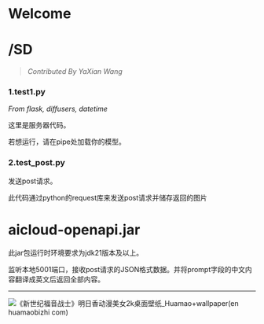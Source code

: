 # Welcome



# /SD

> *Contributed By YaXian Wang*

### 1.test1.py

*From flask, diffusers, datetime*

这里是服务器代码。

若想运行，请在pipe处加载你的模型。

### 2.test_post.py

发送post请求。

此代码通过python的request库来发送post请求并储存返回的图片

# aicloud-openapi.jar

此jar包运行时环境要求为jdk21版本及以上。

监听本地5001端口，接收post请求的JSON格式数据。并将prompt字段的中文内容翻译成英文后返回全部内容。

---


![《新世纪福音战士》明日香动漫美女2k桌面壁纸_Huamao+wallpaper(en huamaobizhi com)](https://github.com/user-attachments/assets/638fec2e-f484-41f7-8561-49a86f6d101e)
